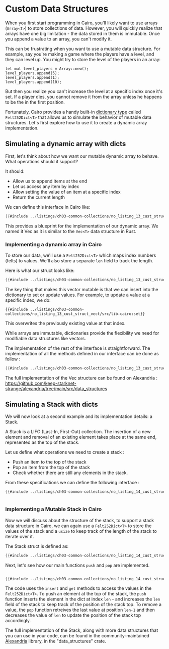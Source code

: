 # Custom Data Structures

When you first start programming in Cairo, you'll likely want to use arrays (`Array<T>`) to store collections of data. However, you will quickly realize that arrays have one big limitation - the data stored in them is immutable. Once you append a value to an array, you can't modify it.

This can be frustrating when you want to use a mutable data structure. For example, say you're making a game where the players have a level, and they can level up. You might try to store the level of the players in an array:

```rust,noplayground
let mut level_players = Array::new();
level_players.append(5);
level_players.append(1);
level_players.append(10); 
```

But then you realize you can't increase the level at a specific index once it's set. If a player dies, you cannot remove it from the array unless he happens to be the in the first position.

Fortunately, Cairo provides a handy built-in [dictionary type](https://book.cairo-lang.org/ch03-02-dictionaries.html) called `Felt252Dict<T>` that allows us to simulate the behavior of mutable data structures. Let's first explore how to use it to create a dynamic array implementation.

## Simulating a dynamic array with dicts

First, let's think about how we want our mutable dynamic array to behave. What operations should it support?

It should:
- Allow us to append items at the end
- Let us access any item by index 
- Allow setting the value of an item at a specific index
- Return the current length


We can define this interface in Cairo like:


```rust
{{#include ../listings/ch03-common-collections/no_listing_13_cust_struct_vect/src/lib.cairo:trait}}
```

This provides a blueprint for the implementation of our dynamic array. We named it Vec as it is similar to the `Vec<T>` data structure in Rust. 

### Implementing a dynamic array in Cairo 



To store our data, we'll use a `Felt252Dict<T>` which maps index numbers (felts) to values. We'll also store a separate `len` field to track the length.

Here is what our struct looks like:
```rust
{{#include ../listings/ch03-common-collections/no_listing_13_cust_struct_vect/src/lib.cairo:struct}}
```
The key thing that makes this vector mutable is that we can insert into the dictionary to set or update values. For example, to update a value at a specific index, we do:

```rust,noplayground
{{#include ../listings/ch03-common-collections/no_listing_13_cust_struct_vect/src/lib.cairo:set}}
```
This overwrites the previously existing value at that index.

While arrays are immutable, dictionaries provide the flexibility we need for modifiable data structures like vectors.

The implementation of the rest of the interface is straightforward. The implementation of all the methods defined in our interface can be done as follow :

```rust
{{#include ../listings/ch03-common-collections/no_listing_13_cust_struct_vect/src/lib.cairo:implem}}
```
The full implementation of the Vec structure can be found on Alexandria : https://github.com/keep-starknet-strange/alexandria/tree/main/src/data_structures


## Simulating a Stack with dicts



We will now look at a second example and its implementation details: a Stack. 

A Stack is a LIFO (Last-In, First-Out) collection. The insertion of a new element and removal of an existing element takes place at the same end, represented as the top of the stack.

Let us define what operations we need to create a stack :

- Push an item to the top of the stack
- Pop an item from the top of the stack
- Check whether there are still any elements in the stack.

From these specifications we can define the following interface :

```rust
{{#include ../listings/ch03-common-collections/no_listing_14_cust_struct_stack/src/lib.cairo:trait}}



```

### Implementing a Mutable Stack in Cairo 

Now we will discuss about the structure of the stack, to support a stack data structure in Cairo, we can again use a `Felt252Dict<T>` to store the values of the stack and a `usize` to keep track of the length of the stack to iterate over it.

The Stack struct is defined as:

```rust
{{#include ../listings/ch03-common-collections/no_listing_14_cust_struct_stack/src/lib.cairo:struct}}

```

Next, let's see how our main functions `push` and `pop` are implemented.


```rust

{{#include ../listings/ch03-common-collections/no_listing_14_cust_struct_stack/src/lib.cairo:implem}}


```

The code uses the `insert` and `get` methods to access the values in the `Felt252Dict<T>`. To push an element at the top of the stack, the `push` function inserts the element in the dict at index `len` - and increases the `len` field of the stack to keep track of the position of the stack top. To remove a value, the `pop` function retreives the last value at position `len-1` and then decreases the value of `len` to update the position of the stack top accordingly.

The full implementation of the Stack, along with more data structures that you can use in your code, can be found in the community-maintained [Alexandria](https://github.com/keep-starknet-strange/alexandria/tree/main/src/data_structures) library, in the "data_structures" crate.

